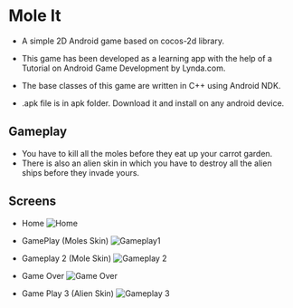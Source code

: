 # Mole It


* A simple 2D Android game based on cocos-2d library. 
* This game has been developed as a learning app with the help of a Tutorial on Android Game Development by Lynda.com. 
* The base classes of this game are written in C++ using Android NDK.

* .apk file is in apk folder. Download it and install on any android device.

## Gameplay 
* You have to kill all the moles before they eat up your carrot garden.
* There is also an alien skin in which you have to destroy all the alien ships before they invade yours.


## Screens

* Home
![Home][screen1]

* GamePlay (Moles Skin)
![Gameplay1][screen2]

* Gameplay 2 (Mole Skin)
![Gameplay 2][screen3]

* Game Over
![Game Over][screen4]

* Game Play 3 (Alien Skin)
![Gameplay 3][screen5]


[screen1]: https://github.com/rohitkrai03/moleit/screens/screen1.png
[screen2]: https://github.com/rohitkrai03/moleit/screens/screen2.png
[screen3]: https://github.com/rohitkrai03/moleit/screens/screen3.png
[screen4]: https://github.com/rohitkrai03/moleit/screens/screen4.png
[screen5]: https://github.com/rohitkrai03/moleit/screens/screen5.png
